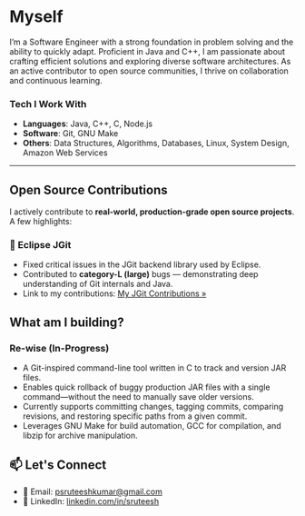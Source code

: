 # Myself

I’m a Software Engineer with a strong foundation in problem solving and the ability to quickly adapt. Proficient in Java and C++, I am passionate about crafting efficient solutions and exploring diverse software architectures. As an active contributor to open source communities, I thrive on collaboration and continuous learning.

### Tech I Work With
- **Languages**: Java, C++, C, Node.js
- **Software**: Git, GNU Make
- **Others**: Data Structures, Algorithms, Databases, Linux, System Design, Amazon Web Services 

---

## Open Source Contributions

I actively contribute to **real-world, production-grade open source projects**. A few highlights:

### 🌟 Eclipse JGit
- Fixed critical issues in the JGit backend library used by Eclipse.
- Contributed to **category-L (large)** bugs — demonstrating deep understanding of Git internals and Java.
- Link to my contributions: [My JGit Contributions »](https://eclipse.gerrithub.io/q/owner:psurya1967@iitkgp.ac.in)

## What am I building?

### Re-wise (In-Progress)
- A Git-inspired command-line tool written in C to track and version JAR files.
- Enables quick rollback of buggy production JAR files with a single command—without the need to manually save older versions.
- Currently supports committing changes, tagging commits, comparing revisions, and restoring specific paths from a given commit.
- Leverages GNU Make for build automation, GCC for compilation, and libzip for archive manipulation.

## 📫 Let's Connect
- 📧 Email: psruteeshkumar@gmail.com
- 💼 LinkedIn: [linkedin.com/in/sruteesh](https://linkedin.com/in/sruteesh)

